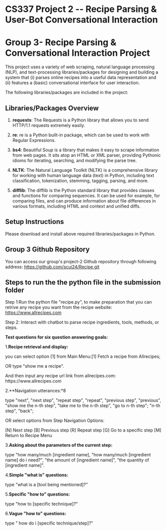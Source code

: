 # CS337 Project 2 -- Recipe Parsing & User-Bot Conversational Interaction
# Group 3- Recipe Parsing & Conversational Interaction Project

This project uses a variety of web scraping, natural language processing (NLP), and text-processing libraries/packages for designing and building a system that (i) parses online recipes into a useful data representation and (ii) features a (basic) conversational interface for user interaction.

The following libraries/packages are included in the project:

## Libraries/Packages Overview
1. **requests**: The Requests is a Python library that allows you to send HTTP/1.1 requests extremely easily.
   
2. **re**: re is a Python built-in package, which can be used to work with Regular Expressions.
   
3. **bs4**: Beautiful Soup is a library that makes it easy to scrape information from web pages. It sits atop an HTML or XML parser, providing Pythonic idioms for iterating, searching, and modifying the parse tree.
      
4. **NLTK**: The Natural Language Toolkit (NLTK) is a comprehensive library for working with human language data (text) in Python, including text classification, tokenization, stemming, tagging, parsing, and more.
    
5. **difflib**: The difflib is the Python standard library that provides classes and functions for comparing sequences. It can be used for example, for comparing files, and can produce information about file differences in various formats, including HTML and context and unified diffs.


## Setup Instructions

Please download and install above required libraries/packages in Python.

## Group 3 Github Repository
 You can access our group's project-2 Github repository through following address: 
 https://github.com/scui24/Recipe.git
 

## Steps to run the the python file in the submission folder

Step 1:Run the python file "recipe.py", to make preparation that you can retrive any recipe you want from the recipe website: https://www.allrecipes.com

Step 2: Interact with chatbot to parse recipe ingredients, tools, methods, or steps.

**Test questions for six question answering goals:**

1.**Recipe retrieval and display:**
  <p>you can select option [1] from Main Menu:[1] Fetch a recipe from Allrecipes;</p>
  <p>OR type "show me a recipe".</p>
  And then input any recipe url link from allrecipes.com: https://www.allrecipes.com

2.**Navigation utterances:*8
  <p>type "next", "next step", "repeat step", "repeat", "previous step", "previous", "show me the n-th step", "take me to the n-th step", "go to n-th step"; "n-th step", "back";</p>
  <p>OR select options from Step Navigation Options:</p>
     [N] Next step
     [B] Previous step
     [R] Repeat step
     [G] Go to a specific step
     [M] Return to Recipe Menu

3.**Asking about the parameters of the current step:**
  <p>type "how many/much [ingredient name], "how many/much [ingredient name] do i need?", "the amount of [ingredient name]", "the quantity of [ingredient name]".</p>

4.**Simple "what is" questions:**
  <p>type "what is a [tool being mentioned]?"</p>

5.**Specific "how to" questions:**
  <p>type "how to [specific technique]?"</p>
    
6.**Vague "how to" questions:**
  <p>type " how do i [specific technique/step]?"</p>










